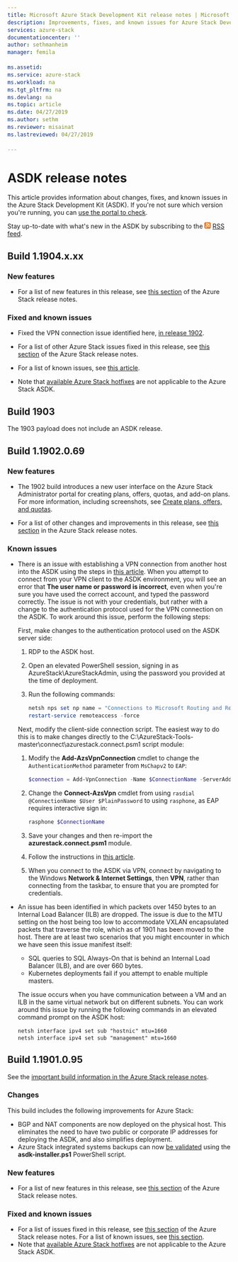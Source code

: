 ```yaml
---
title: Microsoft Azure Stack Development Kit release notes | Microsoft Docs
description: Improvements, fixes, and known issues for Azure Stack Development Kit.
services: azure-stack
documentationcenter: ''
author: sethmanheim
manager: femila

ms.assetid:
ms.service: azure-stack
ms.workload: na
ms.tgt_pltfrm: na
ms.devlang: na
ms.topic: article
ms.date: 04/27/2019
ms.author: sethm
ms.reviewer: misainat
ms.lastreviewed: 04/27/2019

---
```


# ASDK release notes

This article provides information about changes, fixes, and known issues in the Azure Stack Development Kit (ASDK). If you're not sure which version you're running, you can [use the portal to check](../operator/azure-stack-updates.md#determine-the-current-version).

Stay up-to-date with what's new in the ASDK by subscribing to the [![RSS](./media/asdk-release-notes/feed-icon-14x14.png)](https://docs.microsoft.com/api/search/rss?search=Azure+Stack+Development+Kit+release+notes&locale=en-us#) [RSS feed](https://docs.microsoft.com/api/search/rss?search=Azure+Stack+Development+Kit+release+notes&locale=en-us#).

## Build 1.1904.x.xx

<!-- ### Changes -->

### New features

- For a list of new features in this release, see [this section](../operator/azure-stack-release-notes-1904.md#whats-in-this-update) of the Azure Stack release notes.

### Fixed and known issues

- Fixed the VPN connection issue identified here, [in release 1902](#known-issues).

- For a list of other Azure Stack issues fixed in this release, see [this section](../operator/azure-stack-release-notes-1904.md#fixes) of the Azure Stack release notes.
- For a list of known issues, see [this article](../operator/azure-stack-release-notes-known-issues-1904.md).
- Note that [available Azure Stack hotfixes](../operator/azure-stack-release-notes-1904.md#hotfixes) are not applicable to the Azure Stack ASDK.

## Build 1903

The 1903 payload does not include an ASDK release.

## Build 1.1902.0.69

### New features

- The 1902 build introduces a new user interface on the Azure Stack Administrator portal for creating plans, offers, quotas, and add-on plans. For more information, including screenshots, see [Create plans, offers, and quotas](../operator/azure-stack-create-plan.md).

- For a list of other changes and improvements in this release, see [this section](../operator/azure-stack-update-1902.md#improvements) in the Azure Stack release notes.

<!-- ### New features

- For a list of new features in this release, see [this section](../operator/azure-stack-update-1902.md#new-features) of the Azure Stack release notes.

### Fixed and known issues

- For a list of issues fixed in this release, see [this section](../operator/azure-stack-update-1902.md#fixed-issues) of the Azure Stack release notes. For a list of known issues, see [this section](../operator/azure-stack-update-1902.md#known-issues-post-installation).
- Note that [available Azure Stack hotfixes](../operator/azure-stack-update-1902.md#azure-stack-hotfixes) are not applicable to the Azure Stack ASDK. -->

### Known issues

- There is an issue with establishing a VPN connection from another host into the ASDK using the steps in [this article](asdk-connect.md). When you attempt to connect from your VPN client to the ASDK environment, you will see an error that **The user name or password is incorrect**, even when you're sure you have used the correct account, and typed the password correctly. The issue is not with your credentials, but rather with a change to the authentication protocol used for the VPN connection on the ASDK. To work around this issue, perform the following steps:

   First, make changes to the authentication protocol used on the ASDK server side:

   1. RDP to the ASDK host.
   2. Open an elevated PowerShell session, signing in as AzureStack\AzureStackAdmin, using the password you provided at the time of deployment.
   3. Run the following commands:

      ```powershell
      netsh nps set np name = "Connections to Microsoft Routing and Remote Access server" profileid = "0x100a" profiledata = "1A000000000000000000000000000000" profileid = "0x1009" profiledata = "0x5"
      restart-service remoteaccess -force
      ```

   Next, modify the client-side connection script. The easiest way to do this is to make changes directly to the C:\AzureStack-Tools-master\connect\azurestack.connect.psm1 script module:

   1. Modify the **Add-AzsVpnConnection** cmdlet to change the `AuthenticationMethod` parameter from `MsChapv2` to `EAP`:

      ```powershell
      $connection = Add-VpnConnection -Name $ConnectionName -ServerAddress $ServerAddress -TunnelType L2tp -EncryptionLevel Required -AuthenticationMethod Eap -L2tpPsk $PlainPassword -Force -RememberCredential -PassThru -SplitTunneling
      ```

   2. Change the **Connect-AzsVpn** cmdlet from using `rasdial @ConnectionName $User $PlainPassword` to using `rasphone`, as EAP requires interactive sign in:

      ```powershell
      rasphone $ConnectionName
      ```

   3. Save your changes and then re-import the **azurestack.connect.psm1** module.
   4. Follow the instructions in [this article](asdk-connect.md#set-up-vpn-connectivity).
   5. When you connect to the ASDK via VPN, connect by navigating to the Windows **Network & Internet Settings**, then **VPN**, rather than connecting from the taskbar, to ensure that you are prompted for credentials.

- An issue has been identified in which packets over 1450 bytes to an Internal Load Balancer (ILB) are dropped. The issue is due to the MTU setting on the host being too low to accommodate VXLAN encapsulated packets that traverse the role, which as of 1901 has been moved to the host. There are at least two scenarios that you might encounter in which we have seen this issue manifest itself:

  - SQL queries to SQL Always-On that is behind an Internal Load Balancer (ILB), and are over 660 bytes.
  - Kubernetes deployments fail if you attempt to enable multiple masters.  

  The issue occurs when you have communication between a VM and an ILB in the same virtual network but on different subnets. You can work around this issue by running the following commands in an elevated command prompt on the ASDK host:

  ```shell
  netsh interface ipv4 set sub "hostnic" mtu=1660
  netsh interface ipv4 set sub "management" mtu=1660
  ```

## Build 1.1901.0.95

See the [important build information in the Azure Stack release notes](../operator/azure-stack-update-1901.md#build-reference).

### Changes

This build includes the following improvements for Azure Stack:

- BGP and NAT components are now deployed on the physical host. This eliminates the need to have two public or corporate IP addresses for deploying the ASDK, and also simplifies deployment.
- Azure Stack integrated systems backups can now [be validated](asdk-validate-backup.md) using the **asdk-installer.ps1** PowerShell script.

### New features

- For a list of new features in this release, see [this section](../operator/azure-stack-update-1901.md#new-features) of the Azure Stack release notes.

### Fixed and known issues

- For a list of issues fixed in this release, see [this section](../operator/azure-stack-update-1901.md#fixed-issues) of the Azure Stack release notes. For a list of known issues, see [this section](../operator/azure-stack-update-1901.md#known-issues-post-installation).
- Note that [available Azure Stack hotfixes](../operator/azure-stack-update-1901.md#azure-stack-hotfixes) are not applicable to the Azure Stack ASDK.
